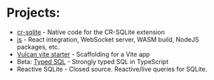 # Projects:

- [cr-sqlite](https://github.com/vlcn-io/cr-sqlite) - Native code for the CR-SQLite extension
- [js](https://github.com/vlcn-io/js) - React integration, WebSocket server, WASM build, NodeJS packages, etc.
- [Vulcan vite starter](https://github.com/vlcn-io/vite-starter) - Scaffolding for a Vite app
- Beta: [Typed SQL](https://github.com/vlcn-io/typed-sql) - Strongly typed SQL in TypeScript
- Reactive SQLite - Closed source. Reactive/live queries for SQLite.

